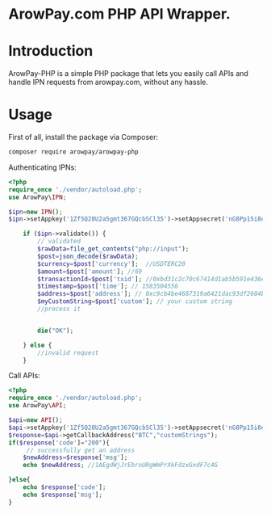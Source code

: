 # ArowPay.com PHP API Wrapper.
# Introduction
ArowPay-PHP is a simple PHP package that lets you easily call APIs and  handle IPN requests from arowpay.com, without any hassle.


# Usage

First of all, install the package via Composer:

```sh
composer require arowpay/arowpay-php


```

Authenticating IPNs:

```php
<?php
require_once './vendor/autoload.php';
use ArowPay\IPN;

$ipn=new IPN();
$ipn->setAppkey('1Zf5Q28U2a5gmt367GQcbSCl35')->setAppsecret('nG8Pp15i8eWyE7tpDfpPr2D5326A7JfY8Ds3CqKqf5');

    if ($ipn->validate()) {
        // validated  
        $rawData=file_get_contents("php://input");
        $post=json_decode($rawData);
        $currency=$post['currency'];  //USDTERC20
        $amount=$post['amount']; //69
        $transactionId=$post['txid']; //0xbd31c2c70c67414d1ab5b591e436e318557dc37ca01bb18be8d81e6f83d84f0f
        $timestamp=$post['time']; // 1583504556
        $address=$post['address']; // 0xc9cb4be4687319a6421dac93df2604b8e309ad04
        $myCustomString=$post['custom']; // your custom string
        //process it


        die("OK");

    } else {
        //invalid request
    }
```

Call APIs:

```php
<?php
require_once './vendor/autoload.php';
use ArowPay\API;

$api=new API();
$api->setAppkey('1Zf5Q28U2a5gmt367GQcbSCl35')->setAppsecret('nG8Pp15i8eWyE7tpDfpPr2D5326A7JfY8Ds3CqKqf5');
$response=$api->getCallbackAddress("BTC","customStrings");
if($response['code']="200"){
     // successfully get an address
    $newAddress=$response['msg'];
    echo $newAddress; //1AEgdWjJrEbroURgWmPrXkFdzxGxdF7c4G

}else{
    echo $response['code'];
    echo $response['msg'];
}
```


